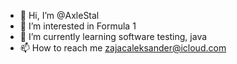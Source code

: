 - 👋 Hi, I’m @AxleStal
- 👀 I’m interested in Formula 1
- 🌱 I’m currently learning software testing, java
- 📫 How to reach me zajacaleksander@icloud.com

<!---
AxleStal/AxleStal is a ✨ special ✨ repository because its `README.md` (this file) appears on your GitHub profile.
You can click the Preview link to take a look at your changes.
--->
